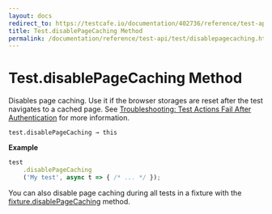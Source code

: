 ```yaml
---
layout: docs
redirect_to: https://testcafe.io/documentation/402736/reference/test-api/test/disablepagecaching
title: Test.disablePageCaching Method
permalink: /documentation/reference/test-api/test/disablepagecaching.html
---
```

# Test.disablePageCaching Method

Disables page caching. Use it if the browser storages are reset after the test navigates to a cached page.  See [Troubleshooting: Test Actions Fail After Authentication](../../../guides/advanced-guides/authentication.md#test-actions-fail-after-authentication) for more information.

```text
test.disablePageCaching → this
```

**Example**

```js
test
    .disablePageCaching
    ('My test', async t => { /* ... */ });
```

You can also disable page caching during all tests in a fixture with the [fixture.disablePageCaching](../fixture/disablepagecaching.md) method.
